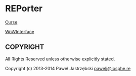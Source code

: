 ﻿# REPorter

[Curse](http://www.curse.com/addons/wow/reporter-battleground-map)

[WoWInterface](http://www.wowinterface.com/downloads/info21089-REPorter-BattlegroundMap.html)

## COPYRIGHT

All Rights Reserved unless otherwise explicitly stated.

Copyright (c) 2013-2014 Paweł Jastrzębski <pawelj@iosphe.re>
